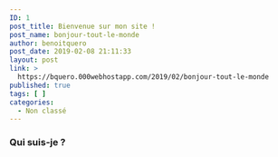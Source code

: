 ```yaml
---
ID: 1
post_title: Bienvenue sur mon site !
post_name: bonjour-tout-le-monde
author: benoitquero
post_date: 2019-02-08 21:11:33
layout: post
link: >
  https://bquero.000webhostapp.com/2019/02/bonjour-tout-le-monde
published: true
tags: [ ]
categories:
  - Non classé
---
```

<!-- wp:heading {"level":3} -->
<h3>Qui suis-je ?<br></h3>
<!-- /wp:heading -->

<!-- wp:paragraph -->
<p></p>
<!-- /wp:paragraph -->